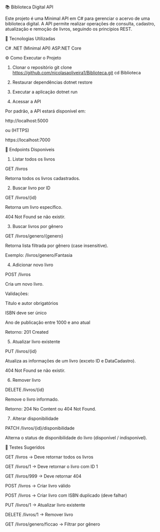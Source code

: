 📚 Biblioteca Digital API

Este projeto é uma Minimal API em C# para gerenciar o acervo de uma biblioteca digital.
A API permite realizar operações de consulta, cadastro, atualização e remoção de livros, seguindo os princípios REST.

🚀 Tecnologias Utilizadas

C#
.NET (Minimal API)
ASP.NET Core

⚙️ Como Executar o Projeto
1. Clonar o repositório
git clone https://github.com/nicolasaoliveira1/Biblioteca.git
cd Biblioteca

2. Restaurar dependências
dotnet restore

3. Executar a aplicação
dotnet run

4. Acessar a API

Por padrão, a API estará disponível em:

http://localhost:5000


ou (HTTPS)

https://localhost:7000

📌 Endpoints Disponíveis
1. Listar todos os livros

GET /livros

Retorna todos os livros cadastrados.

2. Buscar livro por ID

GET /livros/{id}

Retorna um livro específico.

404 Not Found se não existir.

3. Buscar livros por gênero

GET /livros/genero/{genero}

Retorna lista filtrada por gênero (case insensitive).

Exemplo: /livros/genero/Fantasia

4. Adicionar novo livro

POST /livros

Cria um novo livro.

Validações:

Título e autor obrigatórios

ISBN deve ser único

Ano de publicação entre 1000 e ano atual

Retorno: 201 Created

5. Atualizar livro existente

PUT /livros/{id}

Atualiza as informações de um livro (exceto ID e DataCadastro).

404 Not Found se não existir.

6. Remover livro

DELETE /livros/{id}

Remove o livro informado.

Retorno: 204 No Content ou 404 Not Found.

7. Alterar disponibilidade

PATCH /livros/{id}/disponibilidade

Alterna o status de disponibilidade do livro (disponível / indisponível).

🧪 Testes Sugeridos

GET /livros → Deve retornar todos os livros

GET /livros/1 → Deve retornar o livro com ID 1

GET /livros/999 → Deve retornar 404

POST /livros → Criar livro válido

POST /livros → Criar livro com ISBN duplicado (deve falhar)

PUT /livros/1 → Atualizar livro existente

DELETE /livros/1 → Remover livro

GET /livros/genero/ficcao → Filtrar por gênero
